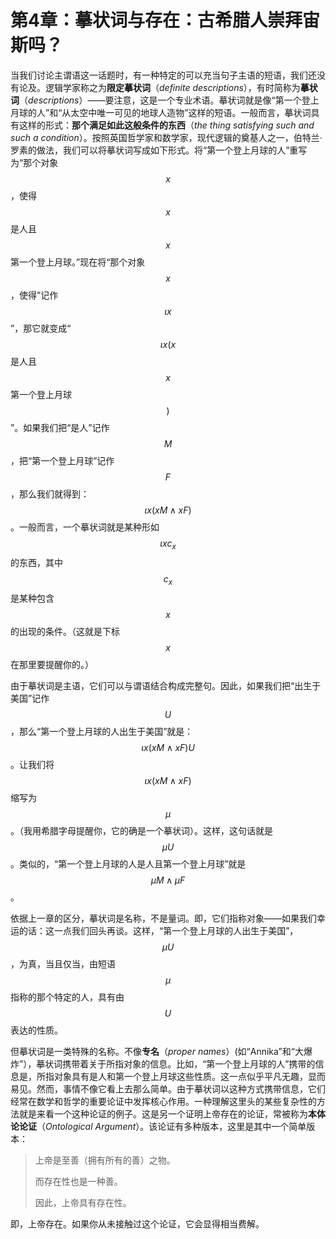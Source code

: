 # 第4章：摹状词与存在：古希腊人崇拜宙斯吗？

当我们讨论主谓语这一话题时，有一种特定的可以充当句子主语的短语，我们还没有论及。逻辑学家称之为**限定摹状词**（_definite descriptions_），有时简称为**摹状词**（_descriptions_）——要注意，这是一个专业术语。摹状词就是像“第一个登上月球的人”和“从太空中唯一可见的地球人造物”这样的短语。一般而言，摹状词具有这样的形式：**那个满足如此这般条件的东西**（_the thing satisfying such and such a condition_）。按照英国哲学家和数学家，现代逻辑的奠基人之一，伯特兰·罗素的做法，我们可以将摹状词写成如下形式。将“第一个登上月球的人”重写为“那个对象 $$x$$，使得 $$x$$ 是人且 $$x$$ 第一个登上月球。”现在将“那个对象 $$x$$，使得”记作 $$\iota x$$”，那它就变成“$$\iota x(x$$是人且 $$x$$ 第一个登上月球$$)$$”。如果我们把“是人”记作 $$M$$，把“第一个登上月球”记作 $$F$$，那么我们就得到：$$\iota x(xM\land xF)$$。一般而言，一个摹状词就是某种形如 $$\iota xc_x$$ 的东西，其中 $$c_x$$ 是某种包含 $$x$$ 的出现的条件。（这就是下标 $$x$$ 在那里要提醒你的。）

由于摹状词是主语，它们可以与谓语结合构成完整句。因此，如果我们把“出生于美国”记作 $$U$$，那么“第一个登上月球的人出生于美国”就是：$$\iota x(xM\land xF)U$$。让我们将 $$\iota x(xM\land xF)$$ 缩写为 $$\mu$$。（我用希腊字母提醒你，它的确是一个摹状词）。这样，这句话就是 $$\mu U$$。类似的，“第一个登上月球的人是人且第一个登上月球”就是 $$\mu M\land \mu F$$。

依据上一章的区分，摹状词是名称，不是量词。即，它们指称对象——如果我们幸运的话：这一点我们回头再谈。这样，“第一个登上月球的人出生于美国”，$$\mu U$$，为真，当且仅当，由短语 $$\mu$$ 指称的那个特定的人，具有由 $$U$$ 表达的性质。

但摹状词是一类特殊的名称。不像**专名**（_proper names_）(如“Annika”和“大爆炸”），摹状词携带着关于所指对象的信息。比如，“第一个登上月球的人”携带的信息是，所指对象具有是人和第一个登上月球这些性质。这一点似乎平凡无趣，显而易见。然而，事情不像它看上去那么简单。由于摹状词以这种方式携带信息，它们经常在数学和哲学的重要论证中发挥核心作用。一种理解这里头的某些复杂性的方法就是来看一个这种论证的例子。这是另一个证明上帝存在的论证，常被称为**本体论论证**（_Ontological Argument_）。该论证有多种版本，这里是其中一个简单版本：

> 上帝是至善（拥有所有的善）之物。
>
> 而存在性也是一种善。
>
> 因此，上帝具有存在性。

即，上帝存在。如果你从未接触过这个论证，它会显得相当费解。